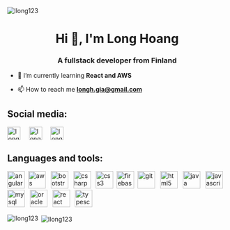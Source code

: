 
<p align="left"> <img src="https://komarev.com/ghpvc/?username=llong123" alt="llong123" /> </p>
<h1 align="center">Hi 👋, I'm Long Hoang</h1>
<h3 align="center">A fullstack developer from Finland</h3>


- 🌱 I’m currently learning **React and AWS**

- 📫 How to reach me **longh.gia@gmail.com**

<h2 align="left">Social media:</h2>
<p align="left">
<a href="https://codepen.io/long hoang" target="blank"><img align="center" src="https://cdn.jsdelivr.net/npm/simple-icons@3.0.1/icons/codepen.svg" alt="long hoang" height="30" width="30" /></a>&nbsp;&nbsp;&nbsp;&nbsp;
<a href="https://linkedin.com/in/longh-gia" target="blank"><img align="center" src="https://cdn.jsdelivr.net/npm/simple-icons@3.0.1/icons/linkedin.svg" alt="longh-gia" height="30" width="30" /></a>&nbsp;&nbsp;&nbsp;&nbsp;
<a href="https://www.hackerrank.com/longh_" target="blank"><img align="center" src="https://cdn.jsdelivr.net/npm/simple-icons@3.0.1/icons/hackerrank.svg" alt="longh_" height="30" width="30" /></a>&nbsp;&nbsp;&nbsp;&nbsp;
</p>

<h2 align="left">Languages and tools:</h2>
<p align="left"><img src="https://devicons.github.io/devicon/devicon.git/icons/angularjs/angularjs-original.svg" alt="angularjs" width="40" height="40"/>&nbsp;
  <img src="https://devicons.github.io/devicon/devicon.git/icons/amazonwebservices/amazonwebservices-original-wordmark.svg" alt="aws" width="40" height="40"/> &nbsp;
  <img src="https://devicons.github.io/devicon/devicon.git/icons/bootstrap/bootstrap-plain.svg" alt="bootstrap" width="40" height="40"/> &nbsp;
  <img src="https://devicons.github.io/devicon/devicon.git/icons/csharp/csharp-original.svg" alt="csharp" width="40" height="40"/> &nbsp;
  <img src="https://devicons.github.io/devicon/devicon.git/icons/css3/css3-original-wordmark.svg" alt="css3" width="40" height="40"/>&nbsp;
  <img src="https://www.vectorlogo.zone/logos/firebase/firebase-icon.svg" alt="firebase" width="40" height="40"/>&nbsp;
  <img src="https://www.vectorlogo.zone/logos/git-scm/git-scm-icon.svg" alt="git" width="40" height="40"/> &nbsp;
  <img src="https://devicons.github.io/devicon/devicon.git/icons/html5/html5-original-wordmark.svg" alt="html5" width="40" height="40"/> &nbsp;
  <img src="https://devicons.github.io/devicon/devicon.git/icons/java/java-original-wordmark.svg" alt="java" width="40" height="40"/> &nbsp;
  <img src="https://devicons.github.io/devicon/devicon.git/icons/javascript/javascript-original.svg" alt="javascript" width="40" height="40"/> &nbsp;
  <img src="https://devicons.github.io/devicon/devicon.git/icons/mysql/mysql-original-wordmark.svg" alt="mysql" width="40" height="40"/> &nbsp;
  <img src="https://devicons.github.io/devicon/devicon.git/icons/oracle/oracle-original.svg" alt="oracle" width="40" height="40"/> &nbsp;
  <img src="https://devicons.github.io/devicon/devicon.git/icons/react/react-original-wordmark.svg" alt="react" width="40" height="40"/> &nbsp;
  <img src="https://devicons.github.io/devicon/devicon.git/icons/typescript/typescript-original.svg" alt="typescript" width="40" height="40"/></p>

<p><img align="left" src="https://github-readme-stats.vercel.app/api/top-langs/?username=llong123&layout=compact&hide=html" alt="llong123" /></p>

<p>&nbsp;<img align="center" src="https://github-readme-stats.vercel.app/api?username=llong123&show_icons=true" alt="llong123" /></p>
